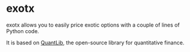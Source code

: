 # exotx
exotx allows you to easily price exotic options with a couple of lines of Python code.

It is based on [QuantLib](https://www.quantlib.org/), the open-source library for quantitative finance.
